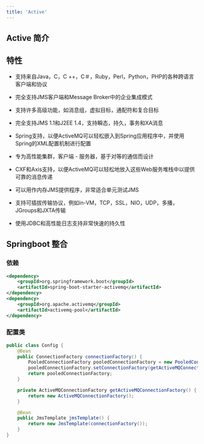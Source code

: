 ```yaml
---
title: 'Active'
---
```


## Active 简介

## 特性
* 支持来自Java，C，C ++，C＃，Ruby，Perl，Python，PHP的各种跨语言客户端和协议

* 完全支持JMS客户端和Message Broker中的企业集成模式

* 支持许多高级功能，如消息组，虚拟目标，通配符和复合目标

* 完全支持JMS 1.1和J2EE 1.4，支持瞬态，持久，事务和XA消息

* Spring支持，以便ActiveMQ可以轻松嵌入到Spring应用程序中，并使用Spring的XML配置机制进行配置

* 专为高性能集群，客户端 - 服务器，基于对等的通信而设计

* CXF和Axis支持，以便ActiveMQ可以轻松地放入这些Web服务堆栈中以提供可靠的消息传递

* 可以用作内存JMS提供程序，非常适合单元测试JMS

* 支持可插拔传输协议，例如in-VM，TCP，SSL，NIO，UDP，多播，JGroups和JXTA传输

* 使用JDBC和高性能日志支持非常快速的持久性


## Springboot 整合

### 依赖
```xml
<dependency>
    <groupId>org.springframework.boot</groupId>
    <artifactId>spring-boot-starter-activemq</artifactId>
</dependency>
<dependency>
    <groupId>org.apache.activemq</groupId>
    <artifactId>activemq-pool</artifactId>
</dependency>
```

### 配置类

```java
public class Config {
    @Bean
    public ConnectionFactory connectionFactory() {
        PooledConnectionFactory pooledConnectionFactory = new PooledConnectionFactory();
        pooledConnectionFactory.setConnectionFactory(getActiveMQConnectionFactory());
        return pooledConnectionFactory;
    }

    private ActiveMQConnectionFactory getActiveMQConnectionFactory() {
        return new ActiveMQConnectionFactory();
    }

    @Bean
    public JmsTemplate jmsTemplate() {
        return new JmsTemplate(connectionFactory());
    }
}
```